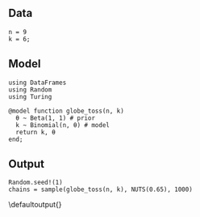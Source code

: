 <!--This file was generated, do not modify it.-->
## Data

```julia:ex1
n = 9
k = 6;
```

## Model

```julia:ex2
using DataFrames
using Random
using Turing

@model function globe_toss(n, k)
  θ ~ Beta(1, 1) # prior
  k ~ Binomial(n, θ) # model
  return k, θ
end;
```

## Output

```julia:ex3
Random.seed!(1)
chains = sample(globe_toss(n, k), NUTS(0.65), 1000)
```

\defaultoutput{}

